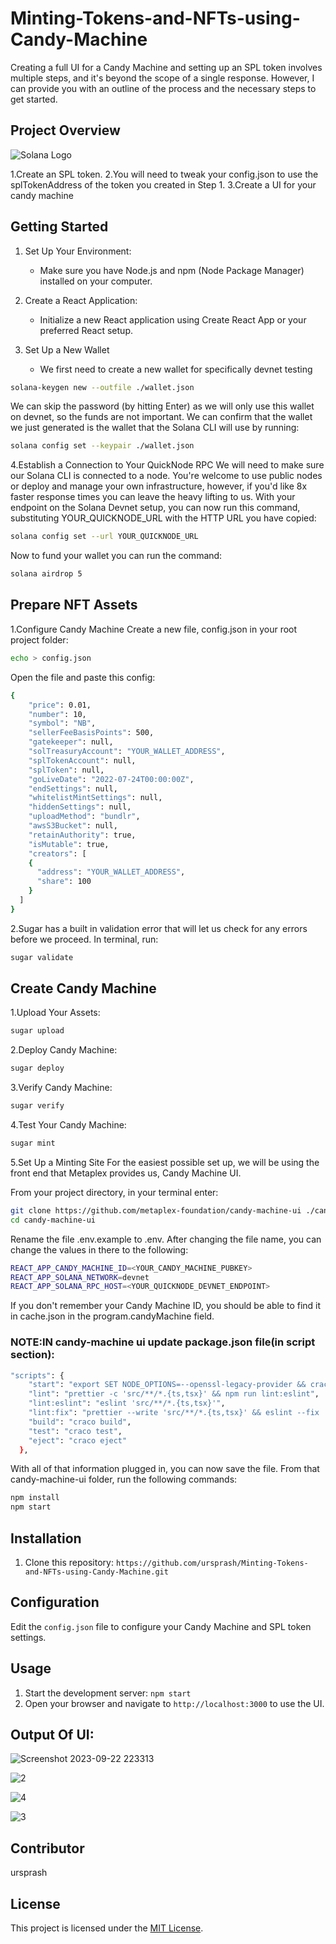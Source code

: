 # Minting-Tokens-and-NFTs-using-Candy-Machine
Creating a full UI for a Candy Machine and setting up an SPL token involves multiple steps, and it's beyond the scope of a single response. However, I can provide you with an outline of the process and the necessary steps to get started.

## Project Overview

![Solana Logo](https://cryptologos.cc/logos/solana-sol-logo.png?v=024)

1.Create an SPL token.
2.You will need to tweak your config.json to use the splTokenAddress of the token you created in Step 1.
3.Create a UI for your candy machine 

## Getting Started

1. Set Up Your Environment:
   - Make sure you have Node.js and npm (Node Package Manager) installed on your computer.

2. Create a React Application:
   - Initialize a new React application using Create React App or your preferred React setup.

3. Set Up a New Wallet
   - We first need to create a new wallet for specifically devnet testing

```bash
solana-keygen new --outfile ./wallet.json
```

We can skip the password (by hitting Enter) as we will only use this wallet on devnet, so the funds are not important. We can confirm that the wallet we just generated is the wallet that the Solana CLI will use by running: 

```bash
solana config set --keypair ./wallet.json
```

4.Establish a Connection to Your QuickNode RPC
We will need to make sure our Solana CLI is connected to a node. You're welcome to use public nodes or deploy and manage your own infrastructure, however, if you'd like 8x faster response times you can leave the heavy lifting to us.
With your endpoint on the Solana Devnet setup, you can now run this command, substituting YOUR_QUICKNODE_URL with the HTTP URL you have copied:

```bash
solana config set --url YOUR_QUICKNODE_URL
```

Now to fund your wallet you can run the command:

```bash
solana airdrop 5
```

## Prepare NFT Assets
1.Configure Candy Machine
Create a new file, config.json in your root project folder: 

```bash
echo > config.json
```

Open the file and paste this config: 

```bash
{
    "price": 0.01,
    "number": 10,
    "symbol": "NB",
    "sellerFeeBasisPoints": 500,
    "gatekeeper": null,
    "solTreasuryAccount": "YOUR_WALLET_ADDRESS",
    "splTokenAccount": null,
    "splToken": null,
    "goLiveDate": "2022-07-24T00:00:00Z",
    "endSettings": null,
    "whitelistMintSettings": null,
    "hiddenSettings": null,
    "uploadMethod": "bundlr",
    "awsS3Bucket": null,
    "retainAuthority": true,
    "isMutable": true,
    "creators": [
    {
      "address": "YOUR_WALLET_ADDRESS",
      "share": 100
    }
  ]
}
```

2.Sugar has a built in validation error that will let us check for any errors before we proceed. In terminal, run: 
```bash
sugar validate
```

## Create Candy Machine

1.Upload Your Assets:
```bash
sugar upload
```
2.Deploy Candy Machine:

```bash
sugar deploy
```
3.Verify Candy Machine:

```bash
sugar verify
```
4.Test Your Candy Machine:
```bash
sugar mint
```
5.Set Up a Minting Site
For the easiest possible set up, we will be using the front end that Metaplex provides us, Candy Machine UI. 

From your project directory, in your terminal enter: 
```bash
git clone https://github.com/metaplex-foundation/candy-machine-ui ./candy-machine-ui/
cd candy-machine-ui
```
Rename the file .env.example to .env. After changing the file name, you can change the values in there to the following:

```bash
REACT_APP_CANDY_MACHINE_ID=<YOUR_CANDY_MACHINE_PUBKEY>
REACT_APP_SOLANA_NETWORK=devnet
REACT_APP_SOLANA_RPC_HOST=<YOUR_QUICKNODE_DEVNET_ENDPOINT>
```
If you don't remember your Candy Machine ID, you should be able to find it in cache.json in the program.candyMachine field. 

### NOTE:IN candy-machine ui update package.json file(in script section):  
```bash
"scripts": {
    "start": "export SET NODE_OPTIONS=--openssl-legacy-provider && craco start",
    "lint": "prettier -c 'src/**/*.{ts,tsx}' && npm run lint:eslint",
    "lint:eslint": "eslint 'src/**/*.{ts,tsx}'",
    "lint:fix": "prettier --write 'src/**/*.{ts,tsx}' && eslint --fix 'src/**/*.{ts,tsx}'",
    "build": "craco build",
    "test": "craco test",
    "eject": "craco eject"
  },
```

With all of that information plugged in, you can now save the file. From that candy-machine-ui folder, run the following commands:
```bash
npm install
npm start
```

## Installation

1. Clone this repository: `https://github.com/ursprash/Minting-Tokens-and-NFTs-using-Candy-Machine.git`

## Configuration

Edit the `config.json` file to configure your Candy Machine and SPL token settings.

## Usage

1. Start the development server: `npm start`
2. Open your browser and navigate to `http://localhost:3000` to use the UI.

## Output Of UI:
![Screenshot 2023-09-22 223313](https://github.com/ursprash/Minting-Tokens-and-NFTs-using-Candy-Machine/assets/111697531/d5720e4a-e059-4b11-ac82-eac84187b4e8)

![2](https://github.com/ursprash/Minting-Tokens-and-NFTs-using-Candy-Machine/assets/111697531/6a02335f-9131-4e15-8821-deacfd7c8876)

![4](https://github.com/ursprash/Minting-Tokens-and-NFTs-using-Candy-Machine/assets/111697531/ed46930d-2c0e-42ed-9dfb-182f76b8819b)

![3](https://github.com/ursprash/Minting-Tokens-and-NFTs-using-Candy-Machine/assets/111697531/afa5a7cb-1c99-43fe-9f01-7f9f9ecdb8e5)


## Contributor
ursprash

## License

This project is licensed under the [MIT License](LICENSE).
```

